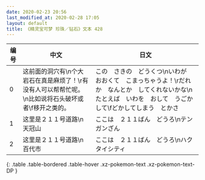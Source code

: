 ```yaml
---
date: 2020-02-23 20:56
last_modified_at: 2020-02-28 17:05
layout: default
title: 《精灵宝可梦 珍珠／钻石》文本 428
---
```

| 编号 | 中文 | 日文 |
| ---- | ---- | ---- |
| 0 | 这前面的洞穴有\n个大岩石在真是麻烦了！\r有没有人可以帮帮忙呢。\n比如说将石头破坏或者\f移开之类的。 | この　さきの　どうくつ\nいわが　おおくて　こまっちゃうよ！\rだれか　なんとか　してくれないかな\nたとえば　いわを　おして　うごかして\fどかしてしまう　とかさ |
| 1 | 这里是２１１号道路\n天冠山 | ここは　２１１ばん　どうろ\nテンガンざん |
| 2 | 这里是２１１号道路\n百代市 | ここは　２１１ばん　どうろ\nハクタイシティ |
{: .table .table-bordered .table-hover .xz-pokemon-text .xz-pokemon-text-DP }
